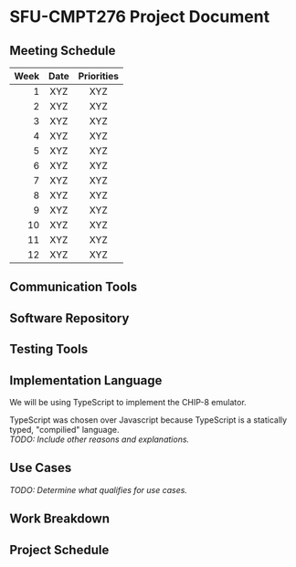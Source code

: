 # SFU-CMPT276 Project Document

## Meeting Schedule

|Week|Date|Priorities|
|---:|:-----:|:----------:|
|1  |XYZ  |XYZ       |
|2  |XYZ  |XYZ       |
|3  |XYZ  |XYZ       |
|4  |XYZ  |XYZ       |
|5  |XYZ  |XYZ       |
|6  |XYZ  |XYZ       |
|7  |XYZ  |XYZ       |
|8  |XYZ  |XYZ       |
|9  |XYZ  |XYZ       |
|10  |XYZ  |XYZ      |
|11  |XYZ  |XYZ      |
|12  |XYZ  |XYZ      |

## Communication Tools

## Software Repository

## Testing Tools

## Implementation Language

We will be using TypeScript to implement the CHIP-8 emulator.

TypeScript was chosen over Javascript because TypeScript is a statically typed, "compilied" language.  
*TODO: Include other reasons and explanations.*

## Use Cases

*TODO: Determine what qualifies for use cases.*

## Work Breakdown

## Project Schedule 
